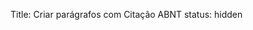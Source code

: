 Title: Criar parágrafos com Citação ABNT
status: hidden

<script
	type="module"
	src="https://gradio.s3-us-west-2.amazonaws.com/4.41.0/gradio.js"
></script>

<gradio-app src="https://giseldo-neochatbotoneshot.hf.space"></gradio-app>
